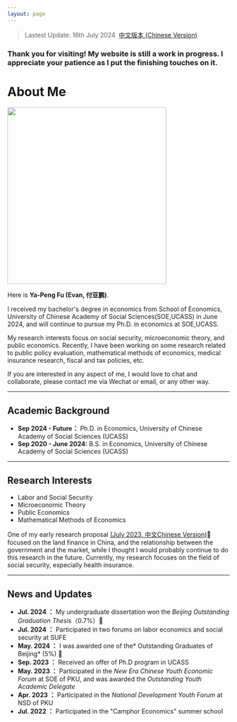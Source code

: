```yaml
---
layout: page
---
```


> Lastest Update: 16th July 2024&nbsp;  [中文版本 (Chinese Version)](https://yapengf.com/file/main-zh/)


### Thank you for visiting! My website is still a work in progress. I appreciate your patience as I put the finishing touches on it.

# About Me

<img src="https://yapengf.com/images/fuyapeng.png" class="floatpic" width="360" height="400">

Here is **Ya-Peng Fu (Evan, 付亚鹏)**.

I received my bachelor's degree in economics from School of Economics, University of Chinese Academy of Social Sciences(SOE,UCASS) in June 2024, and will continue to pursue my Ph.D. in economics at SOE,UCASS. 

My research interests focus on social security, microeconomic theory, and public economics. Recently, I have been working on some research related to public policy evaluation, mathematical methods of economics, medical insurance research, fiscal and tax policies, etc.

If you are interested in any aspect of me, I would love to chat and collaborate, please contact me via Wechat or email, or any other way.

---

## Academic Background

- **Sep 2024 - Future：** Ph.D. in Economics, University of Chinese Academy of Social Sciences (UCASS)
- **Sep 2020 - June 2024:** B.S. in Economics, University of Chinese Academy of Social Sciences (UCASS)


---

## Research Interests

- Labor and Social Security
- Microeconomic Theory
- Public Economics
- Mathematical Methods of Economics
  
One of my early research proposal [(July 2023, 中文Chinese Version)](https://yapengf.com/file/proposal-yapeng-2023.pdf)🔗 focused on the land finance in China, and the relationship between the government and the market, while I thought I would probably continue to do this research in the future. Currently, my research focuses on the field of social security, especially health insurance.

---

## News and Updates

- **Jul. 2024 ：** My undergraduate dissertation won the *Beijing Outstanding Graduation Thesis*（0.7%）🎉
- **Jul. 2024 ：** Participated in two forums on labor economics and social security at SUFE
- **May. 2024 ：** I was awarded one of the* Outstanding Graduates of Beijing* (5%) 🎉
- **Sep. 2023 ：** Received an offer of Ph.D program in UCASS
- **May. 2023 ：** Participated in the *New Era Chinese Youth Economic Forum* at SOE of PKU, and was awarded the *Outstanding Youth Academic Delegate*
- **Apr. 2023 ：** Participated in the *National Development Youth Forum* at NSD of PKU
- **Jul. 2022 ：** Participated in the "Camphor Economics" summer school


